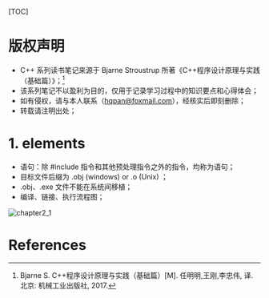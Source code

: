 [TOC]

# 版权声明

 - C++ 系列读书笔记来源于 Bjarne Stroustrup 所著《C++程序设计原理与实践（基础篇）》；[^1]
-  该系列笔记不以盈利为目的，仅用于记录学习过程中的知识要点和心得体会；
-  如有侵权，请与本人联系（hqpan@foxmail.com），经核实后即刻删除； 
- 转载请注明出处；

# 1. elements

- 语句：除 #include 指令和其他预处理指令之外的指令，均称为语句；
- 目标文件后缀为 .obj (windows) or .o (Unix) ；
- .obj、.exe 文件不能在系统间移植；
- 编译、链接、执行流程图；

![chapter2_1](https://img-blog.csdn.net/20180922101828723?watermark/2/text/aHR0cHM6Ly9ibG9nLmNzZG4ubmV0L01heGltaXplMQ==/font/5a6L5L2T/fontsize/400/fill/I0JBQkFCMA==/dissolve/70)


# References
[^1]: Bjarne S. C++程序设计原理与实践（基础篇）[M]. 任明明,王刚,李忠伟, 译. 北京: 机械工业出版社, 2017. 